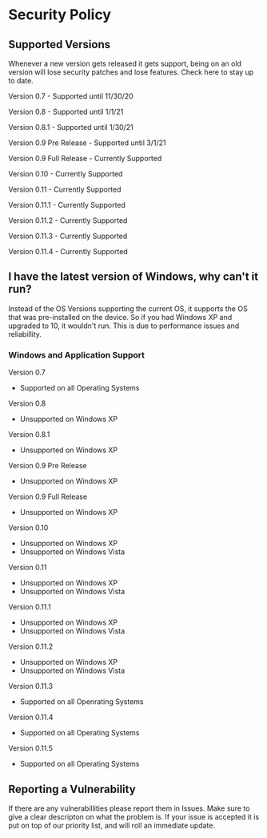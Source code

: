 # Security Policy

## Supported Versions

Whenever a new version gets released it gets support, being on an old version will lose security patches and lose features.
Check here to stay up to date.

Version 0.7 - Supported until 11/30/20

Version 0.8 - Supported until 1/1/21

Version 0.8.1 - Supported until 1/30/21

Version 0.9 Pre Release - Supported until 3/1/21

Version 0.9 Full Release - Currently Supported

Version 0.10 - Currently Supported

Version 0.11 - Currently Supported

Version 0.11.1 - Currently Supported

Version 0.11.2 - Currently Supported

Version 0.11.3 - Currently Supported

Version 0.11.4 - Currently Supported

## I have the latest version of Windows, why can't it run?
Instead of the OS Versions supporting the current OS, it supports the OS that was pre-installed on the device. So if you had Windows XP and upgraded to 10, it wouldn't run. 
This is due to performance issues and reliabillity.

### Windows and Application Support

Version 0.7
- Supported on all Operating Systems

Version 0.8
- Unsupported on Windows XP

Version 0.8.1
- Unsupported on Windows XP

Version 0.9 Pre Release
- Unsupported on Windows XP

Version 0.9 Full Release
- Unsupported on Windows XP

Version 0.10
- Unsupported on Windows XP
- Unsupported on Windows Vista

Version 0.11
- Unsupported on Windows XP
- Unsupported on Windows Vista

Version 0.11.1
- Unsupported on Windows XP
- Unsupported on Windows Vista

Version 0.11.2
- Unsupported on Windows XP
- Unsupported on Windows Vista

Version 0.11.3
- Supported on all Openrating Systems

Version 0.11.4
- Supported on all Operating Systems

Version 0.11.5
- Supported on all Operating Systems


## Reporting a Vulnerability
If there are any vulnerabillities please report them in Issues. Make sure to give a clear descripton on what the problem is. If your issue is accepted it
is put on top of our priority list, and will roll an immediate update.




